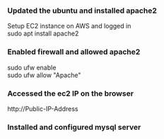 
### Updated the ubuntu and installed apache2
Setup EC2 instance on AWS and logged in <br/>
sudo apt install apache2

### Enabled firewall and allowed apache2
sudo ufw enable<br/>
sudo ufw allow "Apache"

### Accessed the ec2 IP on the browser
http://Public-IP-Address
  
### Installed and configured mysql server


